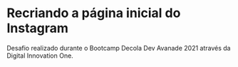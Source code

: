# Recriando a página inicial do Instagram

Desafio realizado durante o Bootcamp Decola Dev Avanade 2021 através da Digital Innovation One.

